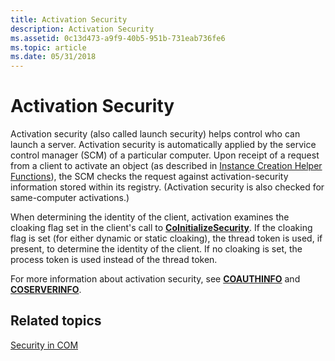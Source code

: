 ```yaml
---
title: Activation Security
description: Activation Security
ms.assetid: 0c13d473-a9f9-40b5-951b-731eab736fe6
ms.topic: article
ms.date: 05/31/2018
---
```


# Activation Security

Activation security (also called launch security) helps control who can launch a server. Activation security is automatically applied by the service control manager (SCM) of a particular computer. Upon receipt of a request from a client to activate an object (as described in [Instance Creation Helper Functions](instance-creation-helper-functions.md)), the SCM checks the request against activation-security information stored within its registry. (Activation security is also checked for same-computer activations.)

When determining the identity of the client, activation examines the cloaking flag set in the client's call to [**CoInitializeSecurity**](/windows/desktop/api/combaseapi/nf-combaseapi-coinitializesecurity). If the cloaking flag is set (for either dynamic or static cloaking), the thread token is used, if present, to determine the identity of the client. If no cloaking is set, the process token is used instead of the thread token.

For more information about activation security, see [**COAUTHINFO**](/windows/desktop/api/wtypesbase/ns-wtypesbase-coauthinfo) and [**COSERVERINFO**](https://msdn.microsoft.com/en-us/library/ms687322(v=VS.85).aspx).

## Related topics

<dl> <dt>

[Security in COM](security-in-com.md)
</dt> </dl>

 

 




